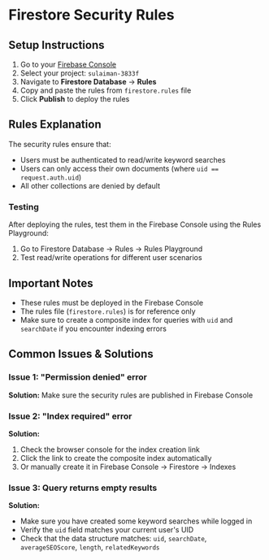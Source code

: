 # Firestore Security Rules

## Setup Instructions

1. Go to your [Firebase Console](https://console.firebase.google.com/)
2. Select your project: `sulaiman-3833f`
3. Navigate to **Firestore Database** → **Rules**
4. Copy and paste the rules from `firestore.rules` file
5. Click **Publish** to deploy the rules

## Rules Explanation

The security rules ensure that:
- Users must be authenticated to read/write keyword searches
- Users can only access their own documents (where `uid == request.auth.uid`)
- All other collections are denied by default

### Testing

After deploying the rules, test them in the Firebase Console using the Rules Playground:
1. Go to Firestore Database → Rules → Rules Playground
2. Test read/write operations for different user scenarios

## Important Notes

- These rules must be deployed in the Firebase Console
- The rules file (`firestore.rules`) is for reference only
- Make sure to create a composite index for queries with `uid` and `searchDate` if you encounter indexing errors

## Common Issues & Solutions

### Issue 1: "Permission denied" error
**Solution:** Make sure the security rules are published in Firebase Console

### Issue 2: "Index required" error
**Solution:** 
1. Check the browser console for the index creation link
2. Click the link to create the composite index automatically
3. Or manually create it in Firebase Console → Firestore → Indexes

### Issue 3: Query returns empty results
**Solution:** 
- Make sure you have created some keyword searches while logged in
- Verify the `uid` field matches your current user's UID
- Check that the data structure matches: `uid`, `searchDate`, `averageSEOScore`, `length`, `relatedKeywords`

